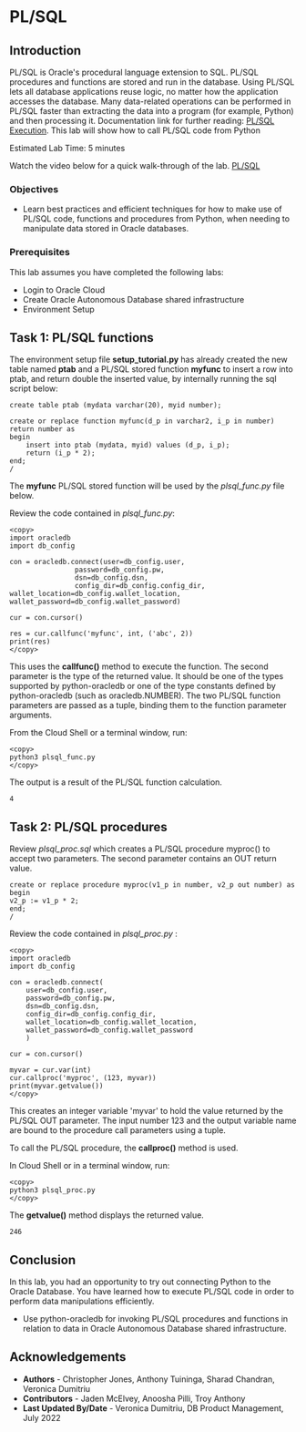 # PL/SQL

## Introduction

PL/SQL is Oracle's procedural language extension to SQL. PL/SQL procedures and functions are stored and run in the database. Using PL/SQL lets all database applications reuse logic, no matter how the application accesses the database. Many data-related operations can be performed in PL/SQL faster than extracting the data into a program (for example, Python) and then processing it. Documentation link for further reading: [PL/SQL Execution](https://python-oracledb.readthedocs.io/en/latest/user_guide/plsql_execution.html).
This lab will show how to call PL/SQL code from Python

Estimated Lab Time: 5 minutes

Watch the video below for a quick walk-through of the lab.
[PL/SQL](videohub:1_5815o1t4)

### Objectives

*  Learn best practices and efficient techniques for how to make use of PL/SQL code, functions and procedures from Python, when needing to manipulate data stored in Oracle databases.

### Prerequisites

This lab assumes you have completed the following labs:
* Login to Oracle Cloud
* Create Oracle Autonomous Database shared infrastructure
* Environment Setup

## Task 1: PL/SQL functions

The environment setup file **setup_tutorial.py** has already created the new table named **ptab** and a PL/SQL stored function **myfunc** to insert a row into ptab, and return double the inserted value, by internally running the sql script below:

````
create table ptab (mydata varchar(20), myid number);

create or replace function myfunc(d_p in varchar2, i_p in number) return number as
begin
    insert into ptab (mydata, myid) values (d_p, i_p);
    return (i_p * 2);
end;
/
````
    
The **myfunc** PL/SQL stored function will be used by the *plsql_func.py* file below.

Review the code contained in *plsql\_func.py*:

````
<copy>
import oracledb
import db_config

con = oracledb.connect(user=db_config.user,
                password=db_config.pw, 
                dsn=db_config.dsn,
                config_dir=db_config.config_dir, wallet_location=db_config.wallet_location, wallet_password=db_config.wallet_password)

cur = con.cursor()

res = cur.callfunc('myfunc', int, ('abc', 2))
print(res)
</copy>
````

This uses the **callfunc()** method to execute the function. The second parameter is the type of the returned value. It should be one of the types supported by python-oracledb or one of the type constants defined by python-oracledb (such as oracledb.NUMBER). The two PL/SQL function parameters are passed as a tuple, binding them to the function parameter arguments.

From the Cloud Shell or a terminal window, run:

````
<copy>
python3 plsql_func.py
</copy>
````

The output is a result of the PL/SQL function calculation.

````
4
````

## Task 2: PL/SQL procedures

Review *plsql\_proc.sql* which creates a PL/SQL procedure myproc() to accept two parameters. The second parameter contains an OUT return value.

````
create or replace procedure myproc(v1_p in number, v2_p out number) as
begin
v2_p := v1_p * 2;
end;
/
````

Review the code contained in *plsql\_proc.py* :

````
<copy>
import oracledb
import db_config

con = oracledb.connect(
    user=db_config.user,
    password=db_config.pw, 
    dsn=db_config.dsn,
    config_dir=db_config.config_dir, 
    wallet_location=db_config.wallet_location, 
    wallet_password=db_config.wallet_password
    ) 
    
cur = con.cursor()

myvar = cur.var(int)
cur.callproc('myproc', (123, myvar))
print(myvar.getvalue())
</copy>
````

This creates an integer variable 'myvar' to hold the value returned by the PL/SQL OUT parameter. The input number 123 and the output variable name are bound to the procedure call parameters using a tuple.

To call the PL/SQL procedure, the **callproc()** method is used.

In Cloud Shell or in a terminal window, run:

````
<copy>
python3 plsql_proc.py
</copy>
````

The **getvalue()** method displays the returned value.

````
246
````

## Conclusion

In this lab, you had an opportunity to try out connecting Python to the Oracle Database.
You have learned how to execute PL/SQL code in order to perform data manipulations efficiently.
* Use python-oracledb for invoking PL/SQL procedures and functions in relation to data in Oracle Autonomous Database shared infrastructure.

## Acknowledgements

* **Authors** - Christopher Jones, Anthony Tuininga, Sharad Chandran, Veronica Dumitriu
* **Contributors** - Jaden McElvey, Anoosha Pilli, Troy Anthony
* **Last Updated By/Date** - Veronica Dumitriu, DB Product Management, July 2022